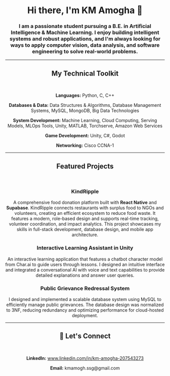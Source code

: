 <h1 align="center">Hi there, I'm KM Amogha 👋</h1>

<h3 align="center">I am a passionate student pursuing a B.E. in Artificial Intelligence & Machine Learning. I enjoy building intelligent systems and robust applications, and I'm always looking for ways to apply computer vision, data analysis, and software engineering to solve real-world problems.</h3>

---

<div align="center">
  <h2>My Technical Toolkit</h2>
  <br>
  <p><b>Languages:</b> Python, C, C++</p>
  <p><b>Databases & Data:</b> Data Structures & Algorithms, Database Management Systems, MySQL, MongoDB, Big Data Technologies</p>
  <p><b>System Development:</b> Machine Learning, Cloud Computing, Serving Models, MLOps Tools, Unity, MATLAB, Torchserve, Amazon Web Services</p>
  <p><b>Game Development:</b> Unity, C#, Godot</p>
  <p><b>Networking:</b> Cisco CCNA-1</p>
</div>

---

<div align="center">
  <h2>Featured Projects</h2>
  <br>
  
  ### KindRipple
  <p>A comprehensive food donation platform built with <b>React Native</b> and <b>Supabase</b>. KindRipple connects restaurants with surplus food to NGOs and volunteers, creating an efficient ecosystem to reduce food waste. It features a modern, role-based design and supports real-time tracking, volunteer coordination, and impact analytics. This project showcases my skills in full-stack development, database design, and mobile app architecture.</p>

  ### Interactive Learning Assistant in Unity
  <p>An interactive learning application that features a chatbot character model from Char.ai to guide users through lessons. I designed an intuitive interface and integrated a conversational AI with voice and text capabilities to provide detailed explanations and answer user queries.</p>

  ### Public Grievance Redressal System
  <p>I designed and implemented a scalable database system using MySQL to efficiently manage public grievances. The database design was normalized to 3NF, reducing redundancy and optimizing performance for cloud-hosted deployment.</p>
</div>

---

<div align="center">
  <h2>🤝 Let's Connect</h2>
  <br>
  <p><b>LinkedIn:</b> <a href="www.linkedin.com/in/km-amogha-207543273">www.linkedin.com/in/km-amogha-207543273</a></p>
  <p><b>Email:</b> kmamogh.ssg@gmail.com</p>
</div>
